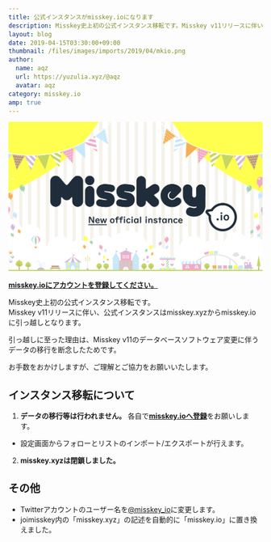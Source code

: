 ```yaml
---
title: 公式インスタンスがmisskey.ioになります
description: Misskey史上初の公式インスタンス移転です。Misskey v11リリースに伴い、misskey.xyzからmisskey.ioに引っ越しとなります。
layout: blog
date: 2019-04-15T03:30:00+09:00
thumbnail: /files/images/imports/2019/04/mkio.png
author:
  name: aqz
  url: https://yuzulia.xyz/@aqz
  avatar: aqz
category: misskey.io
amp: true
---
```

![misskey.io](/files/images/imports/2019/04/mkio.png)

[**misskey.ioにアカウントを登録してください。**](https://misskey.io)

Misskey史上初の公式インスタンス移転です。  
Misskey v11リリースに伴い、公式インスタンスはmisskey.xyzからmisskey.ioに引っ越しとなります。  

引っ越しに至った理由は、Misskey v11のデータベースソフトウェア変更に伴うデータの移行を断念したためです。

お手数をおかけしますが、ご理解とご協力をお願いいたします。

## インスタンス移転について
1. **データの移行等は行われません。** 各自で[**misskey.ioへ登録**](https://misskey.io)をお願いします。
  * 設定画面からフォローとリストのインポート/エクスポートが行えます。
2. **misskey.xyzは閉鎖しました。**

## その他
- Twitterアカウントのユーザー名を[@misskey_io](https://twitter.com/misskey_io)に変更します。
- joimisskey内の「misskey.xyz」の記述を自動的に「misskey.io」に置き換えました。
